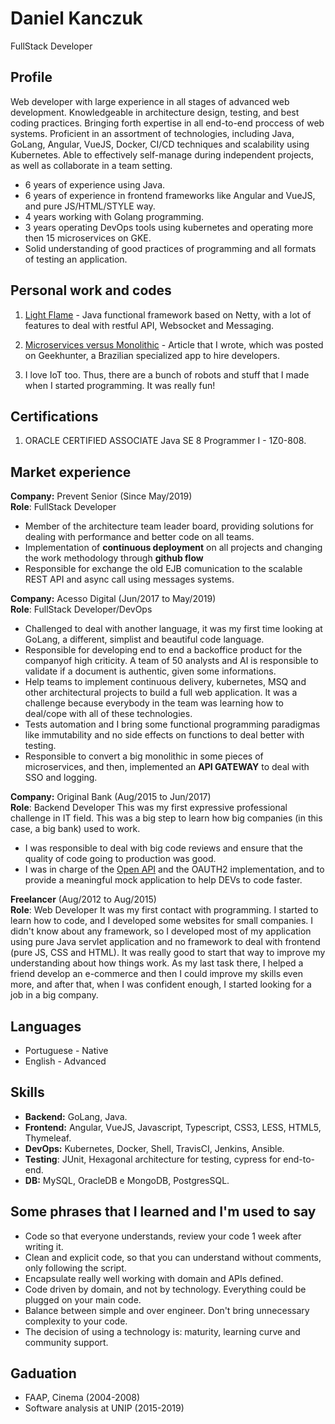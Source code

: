# Daniel Kanczuk

FullStack Developer

## Profile

Web developer with large experience in all stages of advanced web development. Knowledgeable in architecture design, testing, and best coding practices. Bringing forth expertise in all end-to-end proccess of web systems. Proficient in an assortment of technologies, including Java, GoLang, Angular, VueJS, Docker, CI/CD techniques and scalability using Kubernetes. Able to effectively self-manage during independent projects, as well as collaborate in a team setting.

* 6 years of experience using Java.
* 6 years of experience in frontend frameworks like Angular and VueJS, and pure JS/HTML/STYLE way.
* 4 years working with Golang programming.
* 3 years operating DevOps tools using kubernetes and operating more then 15 microservices on GKE.
* Solid understanding of good practices of programming and all formats of testing an application.

## Personal work and codes

1. [Light Flame](https://github.com/light-flame) - Java functional framework based on Netty, with a lot of features to deal with restful API, Websocket and Messaging.

2. [Microservices versus Monolithic](https://blog.geekhunter.com.br/arquitetura-de-microsservicos-x-arquitetura-monolitica/) - Article that I wrote, which was posted on Geekhunter, a Brazilian specialized app to hire developers.

3. I love IoT too. Thus, there are a bunch of robots and stuff that I made when I started programming. It was really fun!

## Certifications

1. ORACLE CERTIFIED ASSOCIATE Java SE 8 Programmer I - 1Z0-808.

## Market experience

**Company:** Prevent Senior (Since May/2019)\
**Role**: FullStack Developer

* Member of the architecture team leader board, providing solutions for dealing with performance and better code on all teams.
* Implementation of **continuous deployment** on all projects and changing the work methodology through **github flow**
* Responsible for exchange the old EJB comunication to the scalable REST API and async call using messages systems.

**Company:** Acesso Digital (Jun/2017 to May/2019)\
**Role**: FullStack Developer/DevOps

* Challenged to deal with another language, it was my first time looking at GoLang, a different, simplist and beautiful code language.
* Responsible for developing end to end a backoffice product for the companyof high criticity. A team of 50 analysts and AI is responsible to validate if a document is authentic, given some informations.
* Help teams to implement continuous delivery, kubernetes, MSQ and other architectural projects to build a full web application. It was a challenge because everybody in the team was learning how to deal/cope with all of these technologies.
* Tests automation and I bring some functional programming paradigmas like immutability and no side effects on functions to deal better with testing.
* Responsible to convert a big monolithic in some pieces of microservices, and then, implemented an **API GATEWAY** to deal with SSO and logging.

**Company:** Original Bank (Aug/2015 to Jun/2017)\
**Role**: Backend Developer
This was my first expressive professional challenge in IT field. This was a big step to learn how big companies (in this case, a big bank) used to work.

* I was responsible to deal with big code reviews and ensure that the quality of code going to production was good.
* I was in charge of the [Open API](https://developers.original.com.br/) and the OAUTH2 implementation, and to provide a meaningful mock application to help DEVs to code faster.

**Freelancer**  (Aug/2012 to Aug/2015)\
**Role**: Web Developer
It was my first contact with programming. I started to learn how to code, and I developed some websites for small companies. I didn't know about any framework, so I developed most of my application using pure Java servlet application and no framework to deal with frontend (pure JS, CSS and HTML). It was really good to start that way to improve my understanding about how things work. As my last task there, I helped a friend develop an e-commerce and then I could improve my skills even more, and after that, when I was confident enough, I started looking for a job in a big company.

## Languages

* Portuguese - Native
* English - Advanced

## Skills

* **Backend:** GoLang, Java.
* **Frontend:** Angular, VueJS, Javascript, Typescript, CSS3, LESS, HTML5, Thymeleaf.
* **DevOps:** Kubernetes, Docker, Shell, TravisCI, Jenkins, Ansible.
* **Testing**: JUnit, Hexagonal architecture for testing, cypress for end-to-end.
* **DB:** MySQL, OracleDB e MongoDB, PostgresSQL.

## Some phrases that I learned and I'm used to say

* Code so that everyone understands, review your code 1 week after writing it.
* Clean and explicit code, so that you can understand without comments, only following the script.
* Encapsulate really well working with domain and APIs defined.
* Code driven by domain, and not by technology. Everything could be plugged on your main code.
* Balance between simple and over engineer. Don't bring unnecessary complexity to your code.
* The decision of using a technology is: maturity, learning curve and community support.

## Gaduation

* FAAP, Cinema (2004-2008)
* Software analysis at UNIP (2015-2019)
